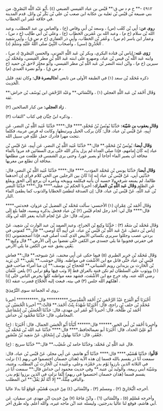 ٤٩١٢ -** خ م د س ق:** قَيْس بن عباد القيسي الضبعي (٤) ،أَبُو عَبْد اللَّه البَصْرِيّ، من بني ضبيعة بْن قَيْس بْن ثعلبة بن عكابة ابن صعب بْن علي بْن بَكْر بْن وائل. قدم المدينة في خلافة عُمَر ابن الخطاب.

**روى عن:** أَبِي بْن كَعْب (س) ، وسعد بْن أَبي وقاص (خ) ، والعباس بن عبد المطلب، وعبد الله بْن سلام (خ م) ، وعبد الله بن عُمَربن الخطاب (خ) ، وعلي بْن أَبي طَالِب (خ د س) ، وعمار ابن ياسر (م س) ، وعُمَر بْن الخطاب، وأَبِي ذر الغفاري (خ م س ق) ، وأَبِي سَعِيد الخُدْرِيّ (سي) ، وأصحاب النَّبِيّ صلى اللَّهُ عَلَيْهِ وسَلَّمَ (د) .

**رَوَى عَنه:** إياس بْن قتادة البكري، وبكر بْن عَبد اللَّهِ المزني، والحسن البَصْرِيّ (د س) ، وابنه عَبد اللَّه بْن قيس بْن عباد، وصهره على ابنته عَبد اللَّهِ بْن مطر القيسي، ومُحَمَّد بْن سيرين (خ م) ، وابْن ابنته النضر بْن عَبد اللَّهِ بْن مطر القيسي، وأَبُو مجلز لاحق بْن حميد (خ م س ق) ، وأَبُو نضرة العبدي (م) .

ذكره مُحَمَّد بْن سعد (١) في الطبقة الأولى من تابعي أهل**البصرة قال:** وكان ثقة، قليل الْحَدِيث.

وَقَال أَحْمَد بْن عَبد اللَّهِ العجلي (١) ، والنَّسَائي،** وعَبْد الرَّحْمَنِ ابن يُوسُف بْن خراش:** ثقة.

**زاد العجلي:** من كبار الصالحين (٢) .

وذكره ابنُ حِبَّان فِي كتاب "الثقات (٣) .

**وَقَال يعقوب بن شَيْبَة:** حَدَّثَنَا يُونُسُ بْنُ مُحَمَّدٍ،**** قال:**** حَدَّثَنَا عُبَيد اللَّهِ بْن النضر، عَن أَبِيهِ، عَنْ قَيْس بْن عباد، قال: كَانَ يركب الخيل ويرتبطها، وكانت له فرس عربية، فكلما نتجت مهرا فأدرك حمل عَلَيْهِ في سبيل الله.

**وَقَال أيضا:** يُونُسُ بْنُ مُحَمَّدٍ،** قال:** حَدَّثَنَا عُبَيد اللَّهِ بْن النضر، عَن أَبِيهِ، عَنْ قَيْس بْن عباد إنه كَانَ إمامهم، فإذا صلى الغداة لم يزل يذكر الله حَتَّى يرى السقائين قد مروا بالماء مخافة أن يصير الماء أجاجا أو يصير غورا، وحتى يرى الشمس قد طلعت من مطلعها مخافة أن تطلع من مغربها.

**وَقَال أيضا:** حَدَّثَنَا يونس بْن مُحَمَّد المؤدب،**** قال:**** حَدَّثَنَا عُبَيد اللَّهِ بْن النضر، قال: حَدَّثَنِي أَبِي، عَنْ قَيْس بْن عباد إنه إذا كَانَ بين الرجلين من الحي كلام فرأى إن أحدهما ظالما، لم يمنعه شرفه ولا حسبه أن يأتيه فيكلمه ويوبخه ويأمره أن يرجع إِلَى الحق ويقلع عَنِ الظلم.**وَقَال عَبد اللَّهِ بْن المبارك:** أخبرنا الحكم بْن عطية،**** قال:**** حَدَّثَنَا النضر بْن عَبد اللَّهِ، عَنْ قَيْس بْن عباد، قال: إن الصدقة لتطفئ الخطايا والذنوب كما يطفئ الماء النار.

وَقَال أَحْمَد بْن عِمْران (١) الأخنسي: سألت مُحَمَّد بْن الفضيل بْن غزوان، فحدثني،**** قال:**** قال لي: أخذ رجل لجام قَيْس (٢) بْن عباد فجعل يذكره ويسبه، فلما بلغ إِلَى منزله، قال: خل عَنْ لجام الدابة يغفر الله لي ولك.

وَقَال مُحَمَّد بْن سَعْد (٣) : حَدَّثَنَا وكِيع بْن الجراح، وعبد الصمد بْن عبد الوارث بْن سَعِيد، عَنْ إياس بْن دغفل، عَنْ عَبد اللَّهِ بْن قَيْس بْن عباد، عَن أَبِيهِ أَنَّهُ أوصى،** قال:** كفنوني في بردتي عصب وجللوا سريري بكسائي الأبيض الذي كنت أصلي فيه، فإذا أضجعتموني (٤) في حفرتي فجوبوا مَا يلي جسدي من الكفن حَتَّى تفضوا بي إِلَى الأرض.** قال وكِيع:** يَعْنِي يشق عنه من الكفن مَا يلي الأرض.

وَقَال مُحَمَّد بْن جَرِير الطبري (٥) فيما حكى عَن أَبِي مخنف، عَنْ شيوخه،** قال:** فعاش قَيْس بْن عباد حَتَّى قاتل مع ابن الأَشْعَث في مواطنه. وَقَال حوشب،** يَعْنِي:** ابْن يَزِيد بْن الْحَارِث بن يزيدابن رويم الشيباني،** للحجاج بْن يوسف:** إن منا أمراء صاحب فتق (١) ووثوب على السلطان لم تكن فتنة بالعراق قط إِلا وثب فِيهَا وهُوَ ترابي (٢) يلعن عُثْمَان رضي الله عنه، وقد خرج مع ابن الأَشْعَث، فشهد معه مواطنه كلها يحرض الناس حَتَّى إذا أهلكهم الله جلس (٣) في بيته، فبعث إليه الْحَجَّاج فضرب عنقه (٤) .

روى له الجماعة سوى التِّرْمِذِيّ.

أَخْبَرَنَا أَبُو الْفَرَجِ عَبْدُ الرَّحْمَنِ بْنُ أَحْمَد الْمَقْدِسِيّ،********** قال:********** أخبرنا مُحَمَّد بْن خلف بْن راجح، قال: أَخْبَرَتْنَا شُهْدَةُ بِنْتُ أَحْمَدَ،** قَالَتْ:** أخبرنا الْحُسَيْن بْن أَحْمَد بْن طَلْحَة، قال: أخبرنا أَبُو عُمَر ابن مهدي، قال: حَدَّثَنَا الْحُسَيْن بْن إِسْمَاعِيل المحاملي، قال: حَدَّثَنَا مَحْمُود بْن خداش.

(ح) : وأخبرنا أَحْمَد بْن أَبي الخير،****** قال:****** أَنْبَأَنَا أَبُو الْحَسَنِ الجمال، قال: أَخْبَرَنَا أَبُو عَلِيّ الحداد، قال: أَخْبَرَنَا أبو نعيمالحافظ،**** قال:**** حَدَّثَنَا عَبد الله بْن مُحَمَّد بْن جَعْفَر، قال: حَدَّثَنَا بهلول بْن إِسْحَاق، عَنْ سَعِيد بْنُ مَنْصُورٍ.

(ح) : قال عَبد اللَّهِ بْن مُحَمَّد: وحَدَّثَنَا حامد بْن شُعَيْب،** قال:** حَدَّثَنَا سريج.

**قَالُوا:** حَدَّثَنَا هُشَيْم،**** قال:**** حَدَّثَنَا أَبُو هاشم، عَن أَبِي مجلز، عَنْ قَيْس بْن عباد، قال: سمعت أَبَا ذر يقسم بالله قسما إن هذه الآية (هذان خصمان اختصموا في ربهم (١) نزلت في الثلاثة الذين بارزوا يَوْم بدر حَمْزَة، وعلي، وعُبَيدة بْن الْحَارِث بْن المطلب، وعتبة، وشَيْبَة ابني ربيعة، والوليد بْن عتبة.** وفي حديث محمود ابن خداش قال:** سمعت أَبَا ذر يقسم قسما (هذان خصمان اختصموا في ربهم) إِنَّمَا نزلت في الذين برزوا يَوْم بدر، والباقي مِثْلَهُ،** إِلا أَنَّهُ لَمْ يَقُلْ:** ابن المطلب.

أخرجه الْبُخَارِيّ (٢) ، ومسلم (٣) ، والنَّسَائي (٤) مِنْ حَدِيثِ هُشَيْمٍ، فَوَقَعَ لَنَا بدلا عاليا.

وأخرجه مُسْلِم (٥) ، والنَّسَائي (٦) ، وابْنُ مَاجَهْ (٧) مِنْ حَدِيثِ ابْنِ مهدي عن سفيان، عَن أبي هاشم، فوقع لنا عاليا بدرجتين، وليسله عند ابْن ماجه غيره، والله أعلم. وله طرق أخر.